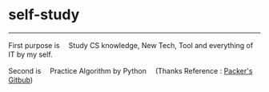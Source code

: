 # self-study
---
First purpose is
　Study CS knowledge, New Tech, Tool and everything of IT by my self.

Second is
　Practice Algorithm by Python
　(Thanks Reference : [Packer's Gitbub](https://github.com/qkrrudtjr954/programmers))
